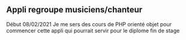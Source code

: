 ## Appli regroupe musiciens/chanteur
Début 08/02/2021
Je me sers des cours de PHP orienté objet pour commencer cette appli qui pourrait servir pour le diplome fin de stage